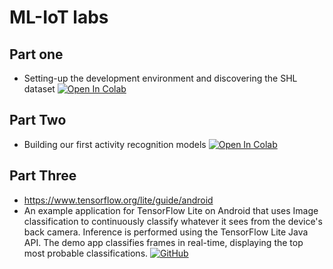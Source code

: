 # ML-IoT labs

## Part one
* Setting-up the development environment and discovering the SHL dataset [![Open In Colab](https://colab.research.google.com/assets/colab-badge.svg)](https://colab.research.google.com/github/institut-galilee/2022-ml-iot-lab-2/blob/main/1_DiscoveringTheSHLDataset.ipynb)

## Part Two
* Building our first activity recognition models [![Open In Colab](https://colab.research.google.com/assets/colab-badge.svg)](https://colab.research.google.com/github/institut-galilee/2022-ml-iot-lab-2/blob/main/2_BuildingOurFirstActivityRecognitionModels.ipynb)

## Part Three
* https://www.tensorflow.org/lite/guide/android
* An example application for TensorFlow Lite on Android that uses Image classification to continuously classify whatever it sees from the device's back camera. Inference is performed using the TensorFlow Lite Java API. The demo app classifies frames in real-time, displaying the top most probable classifications. [![GitHub](https://badgen.net/badge/icon/github?icon=github&label)](https://github.com/tensorflow/examples/tree/master/lite/examples/image_classification/android)
